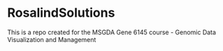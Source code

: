 # RosalindSolutions
 This is a repo created for the MSGDA Gene 6145 course - Genomic Data Visualization and Management
